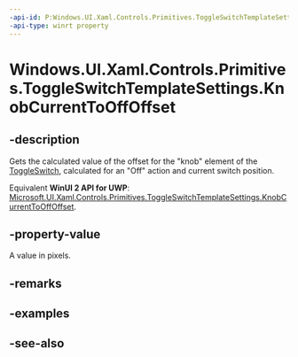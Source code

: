 ```yaml
---
-api-id: P:Windows.UI.Xaml.Controls.Primitives.ToggleSwitchTemplateSettings.KnobCurrentToOffOffset
-api-type: winrt property
---
```


<!-- Property syntax
public double KnobCurrentToOffOffset { get; }
-->

# Windows.UI.Xaml.Controls.Primitives.ToggleSwitchTemplateSettings.KnobCurrentToOffOffset

## -description
Gets the calculated value of the offset for the "knob" element of the [ToggleSwitch](../windows.ui.xaml.controls/toggleswitch.md), calculated for an "Off" action and current switch position.

Equivalent **WinUI 2 API for UWP**: [Microsoft.UI.Xaml.Controls.Primitives.ToggleSwitchTemplateSettings.KnobCurrentToOffOffset](/windows/winui/api/microsoft.ui.xaml.controls.primitives.toggleswitchtemplatesettings.knobcurrenttooffoffset).

## -property-value
A value in pixels.

## -remarks

## -examples

## -see-also
